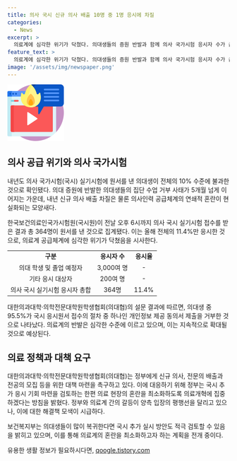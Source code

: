 ```yaml
---
title: 의사 국시 신규 의사 배출 10명 중 1명 응시에 차질
categories:
  - News
excerpt: >
  의료계에 심각한 위기가 닥쳤다. 의대생들의 증원 반발과 함께 의사 국가시험 응시자 수가 급감했다. 전체의 11.4%만 응시했으며, 의대생 중 5%에 불과한 수가 지원했다. 이에 총 364명의 신청자가 발생했는데, 의대생들의 집단 수업 거부와 국시 응시 거부로 인해 신규 의사 공급이 막힐 위기이다. 의료계는 정부의 전환적인 정책을 요구하지만, 양측의 입장은 아직 평행선상에 있다. 보건복지부는 국시 추가 응시 기회를 검토하고, 의료개혁에 초점을 맞출 방침이다.
feature_text: >
  의료계에 심각한 위기가 닥쳤다. 의대생들의 증원 반발과 함께 의사 국가시험 응시자 수가 급감했다. 전체의 11.4%만 응시했으며, 의대생 중 5%에 불과한 수가 지원했다. 이에 총 364명의 신청자가 발생했는데, 의대생들의 집단 수업 거부와 국시 응시 거부로 인해 신규 의사 공급이 막힐 위기이다. 의료계는 정부의 전환적인 정책을 요구하지만, 양측의 입장은 아직 평행선상에 있다. 보건복지부는 국시 추가 응시 기회를 검토하고, 의료개혁에 초점을 맞출 방침이다.
image: '/assets/img/newspaper.png'
---
```


<p><img src="/assets/img/news.png" alt="rentncar 속보" /></p>

<h2 data-ke-size="size26">의사 공급 위기와 의사 국가시험</h2>

<p data-ke-size="size16">내년도 의사 국가시험(국시) 실기시험에 원서를 낸 의대생이 전체의 10% 수준에 불과한 것으로 확인됐다. 의대 증원에 반발한 의대생들의 집단 수업 거부 사태가 5개월 넘게 이어지는 가운데, 내년 신규 의사 배출 차질은 물론 의사인력 공급체계의 연쇄적 혼란이 현실화되는 모양새다.</p>

<p data-ke-size="size16">한국보건의료인국가시험원(국시원)이 전날 오후 6시까지 의사 국시 실기시험 접수를 받은 결과 총 364명이 원서를 낸 것으로 집계됐다. 이는 올해 전체의 11.4%만 응시한 것으로, 의료계 공급체계에 심각한 위기가 닥쳤음을 시사한다.</p>

<table>
    <tr>
        <td style="text-align: center; height: 17px;"><b>구분</b></td>
        <td style="text-align: center; height: 17px;"><b>응시자 수</b></td>
        <td style="text-align: center; height: 17px;"><b>응시율</b></td>
    </tr>
    <tr>
        <td style="text-align: center; height: 17px;">의대 학생 및 졸업 예정자</td>
        <td style="text-align: center; height: 17px;">3,000여 명</td>
        <td style="text-align: center; height: 17px;">-</td>
    </tr>
    <tr>
        <td style="text-align: center; height: 17px;">기타 응시 대상자</td>
        <td style="text-align: center; height: 17px;">200여 명</td>
        <td style="text-align: center; height: 17px;">-</td>
    </tr>
    <tr>
        <td style="text-align: center; height: 17px;">의사 국시 실기시험 응시자 총합</td>
        <td style="text-align: center; height: 17px;">364명</td>
        <td style="text-align: center; height: 17px;">11.4%</td>
    </tr>
</table>

<p data-ke-size="size16">대한의과대학·의학전문대학원학생협회(의대협)의 설문 결과에 따르면, 의대생 중 95.5%가 국시 응시원서 접수의 절차 중 하나인 개인정보 제공 동의서 제출을 거부한 것으로 나타났다. 의료계의 반발은 심각한 수준에 이르고 있으며, 이는 지속적으로 확대될 것으로 예상된다.</p>

<h2 data-ke-size="size26">의료 정책과 대책 요구</h2>

<p data-ke-size="size16">대한의과대학·의학전문대학원학생협회(의대협)는 정부에게 신규 의사, 전문의 배출과 전공의 모집 등을 위한 대책 마련을 촉구하고 있다. 이에 대응하기 위해 정부는 국시 추가 응시 기회 마련을 검토하는 한편 의료 현장의 혼란을 최소화하도록 의료개혁에 집중하겠다는 방침을 밝혔다. 정부와 의료계 간의 갈등이 양측 입장의 평행선을 달리고 있으나, 이에 대한 해결책 모색이 시급하다.</p>

<p data-ke-size="size16">보건복지부는 의대생들이 많이 복귀한다면 국시 추가 실시 방안도 적극 검토할 수 있음을 밝히고 있으며, 이를 통해 의료계의 혼란을 최소화하고자 하는 계획을 전개 중이다.</p>
유용한 생활 정보가 필요하시다면, <a href="https://qoogle.tistory.com" rel="dofollow">qoogle.tistory.com</a>


